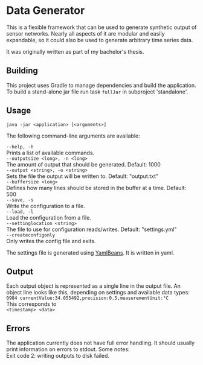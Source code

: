 # Data Generator

This is a flexible framework that can be used to generate synthetic output of sensor networks.
Nearly all aspects of it are modular and easily expandable, so it could also be used to generate arbitrary time series data.

It was originally written as part of my bachelor's thesis.

## Building

This project uses Gradle to manage dependencies and build the application.  
To build a stand-alone jar file run task `fullJar` in subproject 'standalone'.  

## Usage

`java -jar <application> [<arguments>]`  

The following command-line arguments are available:  

`--help, -h`  
Prints a list of available commands.  
`--outputsize <long>, -n <long>`  
The amount of output that should be generated. Default: 1000  
`--output <string>, -o <string>`  
Sets the file the output will be written to. Default: "output.txt"  
`--buffersize <long>`  
Defines how many lines should be stored in the buffer at a time. Default: 500  
`--save, -s`  
Write the configuration to a file.  
`--load, -l`  
Load the configuration from a file.  
`--settinglocation <string>`  
The file to use for configuration reads/writes. Default: "settings.yml"  
`--createconfigonly`  
Only writes the config file and exits.  

The settings file is generated using <a href="https://github.com/EsotericSoftware/yamlbeans">YamlBeans</a>. It is 
written in yaml.  

## Output

Each output object is represented as a single line in the output file. An object line looks like this, depending on 
settings 
and available data types:  
`0984 currentValue:34.055492,precision:0.5,measurementUnit:°C`  
This corresponds to  
`<timestamp> <data>`

## Errors

The application currently does not have full error handling. It should usually print information on errors to stdout. Some notes:  
Exit code 2: writing outputs to disk failed.